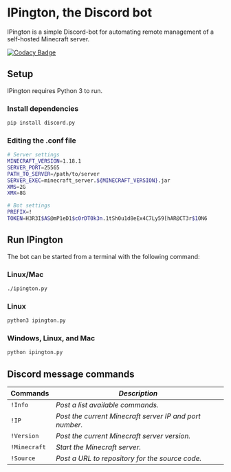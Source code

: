 # IPington, the Discord bot

IPington is a simple Discord-bot for automating remote management of a self-hosted Minecraft server.

[![Codacy Badge](https://app.codacy.com/project/badge/Grade/f7a38ddcd4f646b38b43480062c36df3)](https://www.codacy.com/gh/jonazbot/IPington/dashboard?utm_source=github.com&amp;utm_medium=referral&amp;utm_content=jonazbot/IPington&amp;utm_campaign=Badge_Grade)

## Setup

IPington requires Python 3 to run.

### Install dependencies

```sh
pip install discord.py
```

### Editing the .conf file

```sh
# Server settings
MINECRAFT_VERSION=1.18.1
SERVER_PORT=25565
PATH_TO_SERVER=/path/to/server
SERVER_EXEC=minecraft_server.${MINECRAFT_VERSION}.jar
XMS=2G
XMX=8G

# Bot settings
PREFIX=!
TOKEN=H3R3I$AS@mP1eD1$c0rDT0k3n.1tSh0u1d8eEx4C7Ly59[hAR@CT3r$10N6
```

## Run IPington

The bot can be started from a terminal with the following command:

### Linux/Mac

```sh
./ipington.py
```

### Linux

```sh
python3 ipington.py
```

### Windows, Linux, and Mac

```sh
python ipington.py
```

## Discord message commands

| **Commands** | ***Description***                                       |
|--------------|---------------------------------------------------------|
| `!Info`      | *Post a list available commands.*                       |
| `!IP`        | *Post the current Minecraft server IP and port number.* |
| `!Version`   | *Post the current Minecraft server version.*            |
| `!Minecraft` | *Start the Minecraft server.*                           |
| `!Source`    | *Post a URL to repository for the source code.*         |
